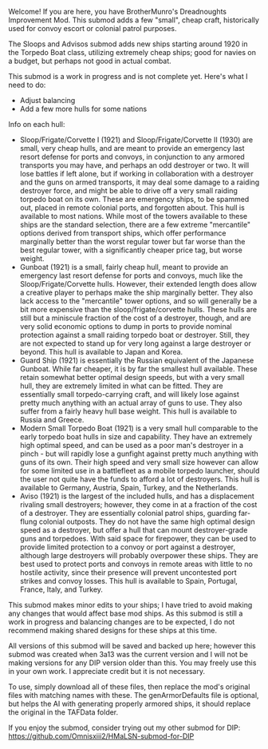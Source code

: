 Welcome! If you are here, you have BrotherMunro's Dreadnoughts Improvement Mod. This submod adds a few "small", cheap craft, historically used for convoy escort or colonial patrol purposes.

The Sloops and Advisos submod adds new ships starting around 1920 in the Torpedo Boat class, utilizing extremely cheap ships; good for navies on a budget, but perhaps not good in actual combat.

This submod is a work in progress and is not complete yet. Here's what I need to do:
* Adjust balancing
* Add a few more hulls for some nations

Info on each hull:
* Sloop/Frigate/Corvette I (1921) and Sloop/Frigate/Corvette II (1930) are small, very cheap hulls, and are meant to provide an emergency last resort defense for ports and convoys, in conjunction to any armored transports you may have, and perhaps an odd destroyer or two. It will lose battles if left alone, but if working in collaboration with a destroyer and the guns on armed transports, it may deal some damage to a raiding destroyer force, and might be able to drive off a very small raiding torpedo boat on its own. These are emergency ships, to be spammed out, placed in remote colonial ports, and forgotten about. This hull is available to most nations. While most of the towers available to these ships are the standard selection, there are a few extreme "mercantile" options derived from transport ships, which offer performance marginally better than the worst regular tower but far worse than the best regular tower, with a significantly cheaper price tag, but worse weight.
* Gunboat (1921) is a small, fairly cheap hull, meant to provide an emergency last resort defense for ports and convoys, much like the Sloop/Frigate/Corvette hulls. However, their extended length does allow a creative player to perhaps make the ship marginally better. They also lack access to the "mercantile" tower options, and so will generally be a bit more expensive than the sloop/frigate/corvette hulls. These hulls are still but a miniscule fraction of the cost of a destroyer, though, and are very solid economic options to dump in ports to provide nominal protection against a small raiding torpedo boat or destroyer. Still, they are not expected to stand up for very long against a large destroyer or beyond. This hull is available to Japan and Korea.
* Guard Ship (1921) is essentially the Russian equivalent of the Japanese Gunboat. While far cheaper, it is by far the smallest hull available. These retain somewhat better optimal design speeds, but with a very small hull, they are extremely limited in what can be fitted. They are essentially small torpedo-carrying craft, and will likely lose against pretty much anything with an actual array of guns to use. They also suffer from a fairly heavy hull base weight. This hull is available to Russia and Greece.
* Modern Small Torpedo Boat (1921) is a very small hull comparable to the early torpedo boat hulls in size and capability. They have an extremely high optimal speed, and can be used as a poor man's destroyer in a pinch - but will rapidly lose a gunfight against pretty much anything with guns of its own. Their high speed and very small size however can allow for some limited use in a battlefleet as a mobile torpedo launcher, should the user not quite have the funds to afford a lot of destroyers. This hull is available to Germany, Austria, Spain, Turkey, and the Netherlands.
* Aviso (1921) is the largest of the included hulls, and has a displacement rivaling small destroyers; however, they come in at a fraction of the cost of a destroyer. They are essentially colonial patrol ships, guarding far-flung colonial outposts. They do not have the same high optimal design speed as a destroyer, but offer a hull that can mount destroyer-grade guns and torpedoes. With said space for firepower, they can be used to provide limited protection to a convoy or port against a destroyer, although large destroyers will probably overpower these ships. They are best used to protect ports and convoys in remote areas with little to no hostile activity, since their presence will prevent uncontested port strikes and convoy losses. This hull is available to Spain, Portugal, France, Italy, and Turkey.

This submod makes minor edits to your ships; I have tried to avoid making any changes that would affect base mod ships. As this submod is still a work in progress and balancing changes are to be expected, I do not recommend making shared designs for these ships at this time.

All versions of this submod will be saved and backed up here; however this submod was created when 3a13 was the current version and I will not be making versions for any DIP version older than this. You may freely use this in your own work. I appreciate credit but it is not necessary.

To use, simply download all of these files, then replace the mod's original files with matching names with these. The genArmorDefaults file is optional, but helps the AI with generating properly armored ships, it should replace the original in the TAFData folder.

If you enjoy the submod, consider trying out my other submod for DIP: https://github.com/Omnisxiii2/HMaLSN-submod-for-DIP
